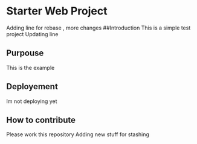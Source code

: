 # Starter Web Project
Adding line for rebase	, more changes
##Introduction
This is a simple test project
Updating line
## Purpouse	
This is the example
## Deployement
Im not deploying yet
## How to contribute
Please work this repository 
Adding new stuff for stashing